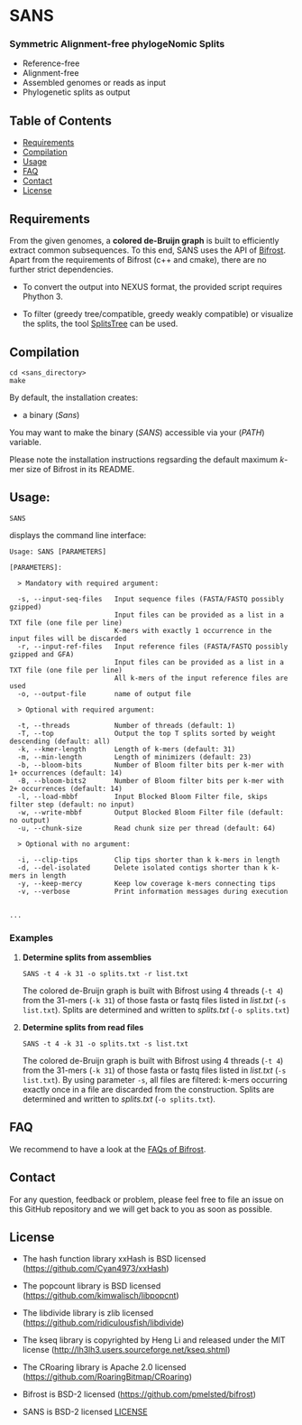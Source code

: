 # SANS

### Symmetric Alignment-free phylogeNomic Splits

* Reference-free
* Alignment-free
* Assembled genomes or reads as input
* Phylogenetic splits as output

## Table of Contents

* [Requirements](https://gitlab.ub.uni-bielefeld.de/roland.wittler/sans#requirements)
* [Compilation](https://gitlab.ub.uni-bielefeld.de/roland.wittler/sans#compilation-and-installation)
* [Usage](https://gitlab.ub.uni-bielefeld.de/roland.wittler/sans#binary-usage)
* [FAQ](https://gitlab.ub.uni-bielefeld.de/roland.wittler/sans#faq)
* [Contact](https://gitlab.ub.uni-bielefeld.de/roland.wittler/sans#contact)
* [License](https://gitlab.ub.uni-bielefeld.de/roland.wittler/sans#license)

## Requirements

From the given genomes, a **colored de-Bruijn graph** is built to efficiently extract common subsequences. To this end, SANS uses the API of [Bifrost](https://github.com/pmelsted/bifrost). Apart from the requirements of Bifrost (c++ and cmake), there are no further strict dependencies.

* To convert the output into NEXUS format, the provided script requires Phython 3.

* To filter (greedy tree/compatible, greedy weakly compatible) or visualize the splits, the tool [SplitsTree](http://www.splitstree.org/) can be used.


## Compilation

```
cd <sans_directory>
make
```

By default, the installation creates:
* a binary (*Sans*)

You may want to make the binary (*SANS*) accessible via your (*PATH*) variable.

Please note the installation instructions regsarding the default maximum *k*-mer size of Bifrost in its README.

## Usage:

```
SANS
```

displays the command line interface:
```
Usage: SANS [PARAMETERS]

[PARAMETERS]:

  > Mandatory with required argument:

  -s, --input-seq-files   Input sequence files (FASTA/FASTQ possibly gzipped)
                          Input files can be provided as a list in a TXT file (one file per line)
                          K-mers with exactly 1 occurrence in the input files will be discarded
  -r, --input-ref-files   Input reference files (FASTA/FASTQ possibly gzipped and GFA)
                          Input files can be provided as a list in a TXT file (one file per line)
                          All k-mers of the input reference files are used
  -o, --output-file       name of output file

  > Optional with required argument:

  -t, --threads           Number of threads (default: 1)
  -T, --top               Output the top T splits sorted by weight descending (default: all)
  -k, --kmer-length       Length of k-mers (default: 31)
  -m, --min-length        Length of minimizers (default: 23)
  -b, --bloom-bits        Number of Bloom filter bits per k-mer with 1+ occurrences (default: 14)
  -B, --bloom-bits2       Number of Bloom filter bits per k-mer with 2+ occurrences (default: 14)
  -l, --load-mbbf         Input Blocked Bloom Filter file, skips filter step (default: no input)
  -w, --write-mbbf        Output Blocked Bloom Filter file (default: no output)
  -u, --chunk-size        Read chunk size per thread (default: 64)

  > Optional with no argument:

  -i, --clip-tips         Clip tips shorter than k k-mers in length
  -d, --del-isolated      Delete isolated contigs shorter than k k-mers in length
  -y, --keep-mercy        Keep low coverage k-mers connecting tips
  -v, --verbose           Print information messages during execution


...
```

### Examples

1. **Determine splits from assemblies**
   ```
   SANS -t 4 -k 31 -o splits.txt -r list.txt
   ```
   The colored de-Bruijn graph is built with Bifrost using 4 threads (`-t 4`) from the 31-mers (`-k 31`) of those fasta or fastq files listed in *list.txt*  (`-s list.txt`). Splits are determined and written to *splits.txt* (`-o splits.txt`)

2. **Determine splits from read files**
   ```
   SANS -t 4 -k 31 -o splits.txt -s list.txt
   ```
   The colored de-Bruijn graph is built with Bifrost using 4 threads (`-t 4`) from the 31-mers (`-k 31`) of those fasta or fastq files listed in *list.txt*  (`-s list.txt`). By using parameter `-s`, all files are filtered: k-mers occurring exactly once in a file are discarded from the construction.  Splits are determined and written to *splits.txt* (`-o splits.txt`).





## FAQ

We recommend to have a look at the [FAQs of Bifrost](https://github.com/pmelsted/bifrost#faq).


## Contact

For any question, feedback or problem, please feel free to file an issue on this GitHub repository and we will get back to you as soon as possible.

## License

* The hash function library xxHash is BSD licensed (https://github.com/Cyan4973/xxHash)

* The popcount library is BSD licensed (https://github.com/kimwalisch/libpopcnt)

* The libdivide library is zlib licensed (https://github.com/ridiculousfish/libdivide)

* The kseq library is copyrighted by Heng Li and released
  under the MIT license (http://lh3lh3.users.sourceforge.net/kseq.shtml)

* The CRoaring library is Apache 2.0 licensed (https://github.com/RoaringBitmap/CRoaring)

* Bifrost is BSD-2 licensed (https://github.com/pmelsted/bifrost)

* SANS is BSD-2 licensed [LICENSE](https://gitlab.ub.uni-bielefeld.de/roland.wittler/sans/blob/master/LICENSE)

